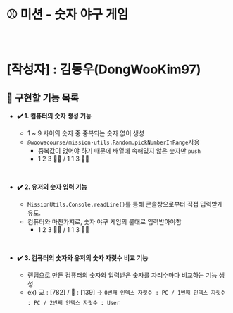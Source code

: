 # ⚾ 미션 - 숫자 야구 게임

<br>

# [작성자] : 김동우(DongWooKim97)

## 📝 구현할 기능 목록

- **✔️ 1. 컴퓨터의 숫자 생성 기능**

  - 1 ~ 9 사이의 숫자 중 중복되는 숫자 없이 생성
  - `@woowacourse/mission-utils.Random.pickNumberInRange`사용
    - 중복값이 없어야 하기 때문에 배열에 속해있지 않은 숫자만 `push`
    - 1 2 3 🙆‍♂️ / 1 1 3 🙅‍♂️

<br>

- **✔️ 2. 유저의 숫자 입력 기능**

  - `MissionUtils.Console.readLine()`를 통해 콘솔창으로부터 직접 입력받게 유도.
  - 컴퓨터와 마찬가지로, 숫자 야구 게임의 룰대로 입력받아야함
    - 1 2 3 🙆‍♂️ / 1 1 3 🙅‍♂️

<br>

- **✔️ 3. 컴퓨터의 숫자와 유저의 숫자 자릿수 비교 기능**

  - 랜덤으로 만든 컴퓨터의 숫자와 입력받은 숫자를 자리수마다 비교하는 기능 생성.
  - ex) 💻 : [782] / 👩 : [139] -> `0번째 인덱스 자릿수 : PC / 1번째 인덱스 자릿수 : PC / 2번째 인덱스 자릿수 : User`
